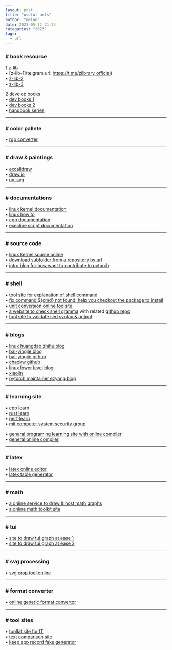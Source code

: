 ```yaml
---
layout: post
title: "useful urls"
author: "melon"
date: 2023-05-12 21:23
categories: "2023"
tags:
  - url
---
```


### # book resource
1 z-lib  
• [z-lib-1](telgram url: https://t.me/zlibrary_official)  
• [z-lib-2](https://lib-6bm4nkc5u5jklhtqvtwfmixe.thanks.sbs)  
• [z-lib-3](https://lib-a6rfcqztpdsgr4jmmezkshlz.resist.tel)  

2 develop books  
• [dev books 1](https://github.com/chaseyu/Developer-Books)  
• [dev books 2](https://github.com/chaseyu/awesome-programming-books-1)  
• [handbook series](https://flaviocopes.com/books/)  

<hr>

### # color pallete
• [rgb converter](https://rgb.to)

<hr>

### # draw & paintings
• [excalidraw](https://excalidraw.com/)  
• [draw.io](https://app.diagrams.net)  
• [nn-svg](http://alexlenail.me/NN-SVG/index.html)

<hr>

### # documentations
• [linux kernel documentation](https://www.kernel.org/doc/Documentation/)  
• [linux how to](https://tldp.org/HOWTO/HOWTO-INDEX/howtos.html)  
• [cpp documentation](https://en.cppreference.com/w/)  
• [execline script documentation](http://www.troubleshooters.com/linux/execline.htm)

<hr>

### # source code
• [linux kernel source online](https://elixir.bootlin.com/linux/v6.5-rc5/source)  
• [download subfolder from a repository by url](https://techhelpbd.com/gitdown/)  
• [intro blog for how want to contribute to pytorch](http://blog.ezyang.com/2019/05/pytorch-internals/)

<hr>

### # shell
• [tool site for explanation of shell command](https://explainshell.com/)  
• [fix command ${cmd} not found: help you checkout the package to install](https://command-not-found.com/)  
• [unit conversion online toolsite](http://www.unit-conversion.info)  
• [a website to check shell gramma](https://www.shellcheck.net/) with related [github repo](https://github.com/koalaman/shellcheck)  
• [tool site to validate sed syntax & output](https://sed.js.org)

<hr>

### # blogs
• [linux huangdao zhihu blog](https://www.zhihu.com/people/huang-dao-27-40/posts)  
• [bai-yingjie blog](https://bai-yingjie.github.io/)  
• [bai-yingjie github](https://github.com/Bai-Yingjie/Bai-Yingjie.github.io)  
• [chaokw github](https://github.com/chaokw)  
• [linux lower level blog](https://jasonblog.github.io/note/linux_tools/index.html)  
• [xiaolin](https://www.xiaolincoding.com)  
• [pytorch maintainer ezyang blog](http://blog.ezyang.com)

<hr>

### # learning site
• [cpp learn](https://www.learncpp.com)  
• [rust learn](https://github.com/chaokw/rust-learning)  
• [perf learn](https://www.brendangregg.com/perf.html)  
• [mit computer system security group](https://css.csail.mit.edu)  

• [general programing learning site with online compiler](https://www.programiz.com/c-programming/online-compiler/)  
• [general online compiler](https://onecompiler.com)

<hr>

### # latex
• [latex online editor](https://www.overleaf.com)  
• [latex table generator](https://www.tablesgenerator.com)

<hr>

### # math
• [a online service to draw & host math graphs](https://www.desmos.com/)  
• [a online math toolkit site](https://www.allmath.com/)

<hr>

### # tui
• [site to draw tui graph at ease 1](https://textpaint.net)  
• [site to draw tui graph at ease 2](https://asciiflow.com/#/)

<hr>

### # svg processing
• [svg crop tool online](https://svg-cropper.com)

<hr>

### # format converter
• [online generic format convertor](https://products.groupdocs.app/conversion/total)

<hr>

### # tool sites
• [toolkit site for IT](https://github.com/CorentinTh/it-tools)  
• [text comparison site](https://www.comparetext.io/en)  
• [keep app record fake generator](https://chxc.cc/sport/)
